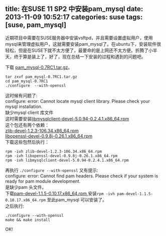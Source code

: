 title: 在SUSE 11 SP2 中安装pam_mysql
date: 2013-11-09 10:52:17
categories: suse
tags: [suse, pam_mysql]
---
近期项目中需要在SUSE服务器中安装vsftpd，并且需要设置虚拟用户，使用mysql来管理虚拟用户，这就需要安装pam_mysql了。在ubuntu下，安装软件很轻松，但是在SUSE下就不太方便了，最要命的是上网还不太方便。折腾了小半天，终于算是装上了，好了，现在总结一下安装的过程和遇到的问题吧。   
<!-- more -->
下载 [pam_mysql-0.7RC1.tar.gz](http://sourceforge.net/projects/pam-mysql/files/pam-mysql/)。 
```shell
tar zxvf pam_mysql-0.7RC1.tar.gz
cd pam_mysql-0.7RC1
./configure  --with-openssl
```
这时候有问题了:  
configure: error: Cannot locate mysql client library. Please check your mysql installation.  
缺少mysql client 库文件  
这时需要安装[libmysqlclient-devel-5.0.94-0.2.4.1.x86_64.rpm](http://www.convirture.com/repos/deps/SLES/11.x/x86_64/libmysqlclient-devel-5.0.94-0.2.4.1.x86_64.rpm)  
这个包还有两个依赖：  
[zlib-devel-1.2.3-106.34.x86_64.rpm](http://www.convirture.com/repos/deps/SLES/11.x/x86_64/zlib-devel-1.2.3-106.34.x86_64.rpm)  
[libopenssl-devel-0.9.8j-0.26.1.x86_64.rpm](http://www.convirture.com/repos/deps/SLES/11.x/x86_64/libopenssl-devel-0.9.8j-0.26.1.x86_64.rpm)  
下载这些包然后执行：
```shell
rpm -ivh zlib-devel-1.2.3-106.34.x86_64.rpm
rpm -ivh libopenssl-devel-0.9.8j-0.26.1.x86_64.rpm
rpm -ivh libmysqlclient-devel-5.0.94-0.2.4.1.x86_64.rpm
```
再执行 `./configure --with-openssl` 又有提示:  
configure: error: Cannot find pam headers. Please check if your system is ready for pam module development.  
是缺少pam 头文件。   
下载[pam-devel-1.1.5-0.10.17.x86_64.rpm](http://occonnect.dk/repo/$RCE/SLE11-SDK-SP2-Core/sle-11-x86_64/rpm/x86_64/pam-devel-1.1.5-0.10.17.x86_64.rpm),安装`rpm -ivh pam-devel-1.1.5-0.10.17.x86_64.rpm`
至此pam_mysql 可以安装了。  
之后执行:
```shell
./configure --with-openssl  
make && make install
```
OK! 
